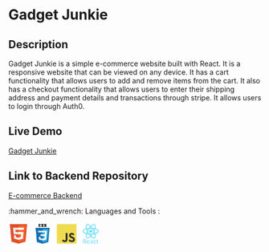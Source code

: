 # Gadget Junkie

## Description

Gadget Junkie is a simple e-commerce website built with React. It is a responsive website that can be viewed on any device. It has a cart functionality that allows users to add and remove items from the cart. It also has a checkout functionality that allows users to enter their shipping address and payment details and transactions through stripe. It allows users to login through Auth0.


## Live Demo

[Gadget Junkie](https://splendorous-pika-c3c713.netlify.app/)

## Link to Backend Repository

[E-commerce Backend](https://github.com/rbrown29/E-commerce-API)


<div>
:hammer_and_wrench: Languages and Tools : <br /> <br />
<img src="https://github.com/devicons/devicon/blob/master/icons/html5/html5-original.svg"width="40" height="40"/>&nbsp;
<img src="https://github.com/devicons/devicon/blob/master/icons/css3/css3-original-wordmark.svg"width="40" height="40"/>&nbsp;
<img src="https://github.com/devicons/devicon/blob/master/icons/javascript/javascript-original.svg"width="40" height="40"/>&nbsp;
<img src="https://github.com/devicons/devicon/blob/master/icons/react/react-original-wordmark.svg" title="React" alt="React" width="40" height="40"/>&nbsp;
<br /><br />
</div>


```



 

 

